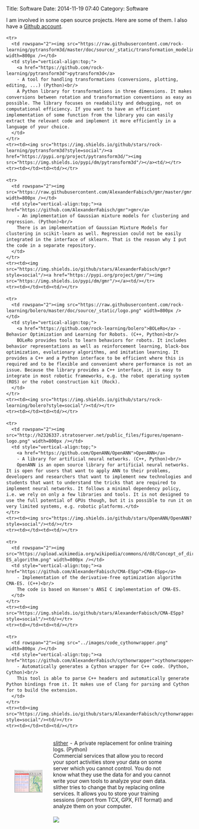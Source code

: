 Title: Software
Date: 2014-11-19 07:40
Category: Software

I am involved in some open source projects. Here are some of them. I also have
a [Github account](https://github.com/AlexanderFabisch).

<table style="border-spacing: 15px; border-collapse: separate;">
  <tbody>
    <tr>
      <td rowspan="2"><img src="https://raw.githubusercontent.com/AlexanderFabisch/slither/master/doc/source/_static/slither.png" width=800px /></td>
      <td style="vertical-align:top;"><a href="https://github.com/AlexanderFabisch/slither">slither</a>
        - A private replacement for online training logs. (Python)<br/>
        Commercial services that allow you to record your sport activities store your data on some server which you cannot control. You do not know what they use the data for and you cannot write your own tools to analyze your own data. slither tries to change that by replacing online services. It allows you to store your training sessions (import from TCX, GPX, FIT format) and analyze them on your computer.
      </td>
    </tr>
    <tr><td><img src="https://img.shields.io/github/stars/AlexanderFabisch/slither?style=social"/><td/></tr>
    <tr><td></td><td><td/></tr>

    <tr>
      <td rowspan="2"><img src="https://raw.githubusercontent.com/rock-learning/pytransform3d/master/doc/source/_static/transformation_modeling.png" width=800px /></td>
      <td style="vertical-align:top;">
        <a href="https://github.com/rock-learning/pytransform3d">pytransform3d</a>
        - A tool for handling transformations (conversions, plotting, editing, ...) (Python)<br/>
        A Python library for transformations in three dimensions. It makes conversions between rotation and transformation conventions as easy as possible. The library focuses on readability and debugging, not on computational efficiency. If you want to have an efficient implementation of some function from the library you can easily extract the relevant code and implement it more efficiently in a language of your choice.
      </td>
    </tr>
    <tr><td><img src="https://img.shields.io/github/stars/rock-learning/pytransform3d?style=social"/><a href="https://pypi.org/project/pytransform3d/"><img src="https://img.shields.io/pypi/dm/pytransform3d"/></a><td/></tr>
    <tr><td></td><td><td/></tr>

    <tr>
      <td rowspan="2"><img src="https://raw.githubusercontent.com/AlexanderFabisch/gmr/master/gmr.png" width=800px /></td>
      <td style="vertical-align:top;"><a href="https://github.com/AlexanderFabisch/gmr">gmr</a>
        - An implementation of Gaussian mixture models for clustering and regression. (Python)<br/>
        There is an implementation of Gaussian Mixture Models for clustering in scikit-learn as well. Regression could not be easily integrated in the interface of sklearn. That is the reason why I put the code in a separate repository.
      </td>
    </tr>
    <tr><td><img src="https://img.shields.io/github/stars/AlexanderFabisch/gmr?style=social"/><a href="https://pypi.org/project/gmr/"><img src="https://img.shields.io/pypi/dm/gmr"/></a><td/></tr>
    <tr><td></td><td><td/></tr>

    <tr>
      <td rowspan="2"><img src="https://raw.githubusercontent.com/rock-learning/bolero/master/doc/source/_static/logo.png" width=800px /></td>
      <td style="vertical-align:top;">
        <a href="https://github.com/rock-learning/bolero">BOLeRo</a> - Behavior Optimization and Learning for Robots. (C++, Python)<br/>
        BOLeRo provides tools to learn behaviors for robots. It includes behavior representations as well as reinforcement learning, black-box optimization, evolutionary algorithms, and imitation learning. It provides a C++ and a Python interface to be efficient where this is required and to be flexible and convenient where performance is not an issue. Because the library provides a C++ interface, it is easy to integrate in most robotic frameworks, e.g. the robot operating system (ROS) or the robot construction kit (Rock).
      </td>
    </tr>
    <tr><td><img src="https://img.shields.io/github/stars/rock-learning/bolero?style=social"/><td/></tr>
    <tr><td></td><td><td/></tr>

    <tr>
      <td rowspan="2"><img src="http://h2326337.stratoserver.net/public_files/figures/openann-logo.png" width=800px /></td>
      <td style="vertical-align:top;">
        <a href="https://github.com/OpenANN/OpenANN">OpenANN</a>
        - A library for artificial neural networks. (C++, Python)<br/>
        OpenANN is an open source library for artificial neural networks. It is open for users that want to apply ANN to their problems, developers and researchers that want to implement new technologies and students that want to understand the tricks that are required to implement neural networks. It follows a minimal dependency policy, i.e. we rely on only a few libraries and tools. It is not designed to use the full potential of GPUs though, but it is possible to run it on very limited systems, e.g. robotic platforms.</td>
    </tr>
    <tr><td><img src="https://img.shields.io/github/stars/OpenANN/OpenANN?style=social"/><td/></tr>
    <tr><td></td><td><td/></tr>

    <tr>
      <td rowspan="2"><img src="https://upload.wikimedia.org/wikipedia/commons/d/d8/Concept_of_directional_optimization_in_CMA-ES_algorithm.png" width=800px /></td>
      <td style="vertical-align:top;"><a href="https://github.com/AlexanderFabisch/CMA-ESpp">CMA-ESpp</a>
        - Implementation of the derivative-free optimization algorithm CMA-ES. (C++)<br/>
        The code is based on Hansen's ANSI C implementation of CMA-ES.
      </td>
    </tr>
    <tr><td><img src="https://img.shields.io/github/stars/AlexanderFabisch/CMA-ESpp?style=social"/><td/></tr>
    <tr><td></td><td><td/></tr>

    <tr>
      <td rowspan="2"><img src="../images/code_cythonwrapper.png" width=800px /></td>
      <td style="vertical-align:top;"><a href="https://github.com/AlexanderFabisch/cythonwrapper">cythonwrapper</a>
        - Automatically generates a Cython wrapper for C++ code. (Python, Cython)<br/>
        This tool is able to parse C++ headers and automatically generate Python bindings from it. It makes use of Clang for parsing and Cython for to build the extension.
      </td>
    </tr>
    <tr><td><img src="https://img.shields.io/github/stars/AlexanderFabisch/cythonwrapper?style=social"/><td/></tr>
    <tr><td></td><td><td/></tr>
  </tbody>
</table>
